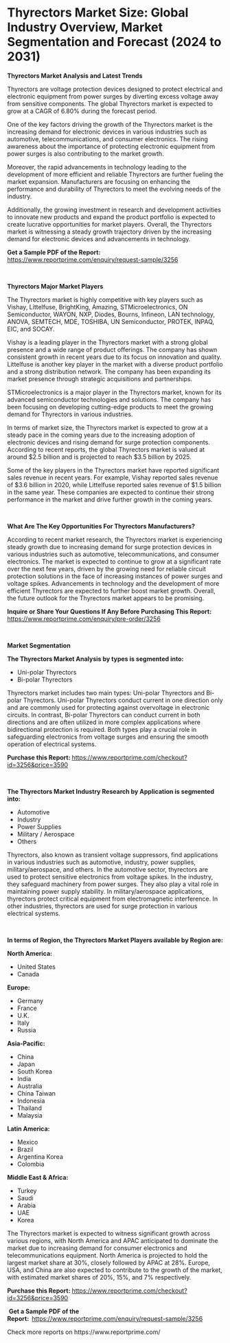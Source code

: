 <p><h1>Thyrectors Market Size: Global Industry Overview, Market Segmentation and Forecast (2024 to 2031)</h1></p><p><strong>Thyrectors Market Analysis and Latest Trends</strong></p>
<p><p>Thyrectors are voltage protection devices designed to protect electrical and electronic equipment from power surges by diverting excess voltage away from sensitive components. The global Thyrectors market is expected to grow at a CAGR of 6.80% during the forecast period.</p><p>One of the key factors driving the growth of the Thyrectors market is the increasing demand for electronic devices in various industries such as automotive, telecommunications, and consumer electronics. The rising awareness about the importance of protecting electronic equipment from power surges is also contributing to the market growth.</p><p>Moreover, the rapid advancements in technology leading to the development of more efficient and reliable Thyrectors are further fueling the market expansion. Manufacturers are focusing on enhancing the performance and durability of Thyrectors to meet the evolving needs of the industry.</p><p>Additionally, the growing investment in research and development activities to innovate new products and expand the product portfolio is expected to create lucrative opportunities for market players. Overall, the Thyrectors market is witnessing a steady growth trajectory driven by the increasing demand for electronic devices and advancements in technology.</p></p>
<p><strong>Get a Sample PDF of the Report:&nbsp;</strong> <a href="https://www.reportprime.com/enquiry/request-sample/3256">https://www.reportprime.com/enquiry/request-sample/3256</a></p>
<p>&nbsp;</p>
<p><strong>Thyrectors Major Market Players</strong></p>
<p><p>The Thyrectors market is highly competitive with key players such as Vishay, Littelfuse, BrightKing, Amazing, STMicroelectronics, ON Semiconductor, WAYON, NXP, Diodes, Bourns, Infineon, LAN technology, ANOVA, SEMTECH, MDE, TOSHIBA, UN Semiconductor, PROTEK, INPAQ, EIC, and SOCAY. </p><p>Vishay is a leading player in the Thyrectors market with a strong global presence and a wide range of product offerings. The company has shown consistent growth in recent years due to its focus on innovation and quality. Littelfuse is another key player in the market with a diverse product portfolio and a strong distribution network. The company has been expanding its market presence through strategic acquisitions and partnerships.</p><p>STMicroelectronics is a major player in the Thyrectors market, known for its advanced semiconductor technologies and solutions. The company has been focusing on developing cutting-edge products to meet the growing demand for Thyrectors in various industries.</p><p>In terms of market size, the Thyrectors market is expected to grow at a steady pace in the coming years due to the increasing adoption of electronic devices and rising demand for surge protection components. According to recent reports, the global Thyrectors market is valued at around $2.5 billion and is projected to reach $3.5 billion by 2025.</p><p>Some of the key players in the Thyrectors market have reported significant sales revenue in recent years. For example, Vishay reported sales revenue of $3.6 billion in 2020, while Littelfuse reported sales revenue of $1.5 billion in the same year. These companies are expected to continue their strong performance in the market and drive further growth in the coming years.</p></p>
<p>&nbsp;</p>
<p><strong>What Are The Key Opportunities For Thyrectors Manufacturers?</strong></p>
<p><p>According to recent market research, the Thyrectors market is experiencing steady growth due to increasing demand for surge protection devices in various industries such as automotive, telecommunications, and consumer electronics. The market is expected to continue to grow at a significant rate over the next few years, driven by the growing need for reliable circuit protection solutions in the face of increasing instances of power surges and voltage spikes. Advancements in technology and the development of more efficient Thyrectors are expected to further boost market growth. Overall, the future outlook for the Thyrectors market appears to be promising.</p></p>
<p><strong>Inquire or Share Your Questions If Any Before Purchasing This Report:</strong> <a href="https://www.reportprime.com/enquiry/pre-order/3256">https://www.reportprime.com/enquiry/pre-order/3256</a></p>
<p>&nbsp;</p>
<p><strong>Market Segmentation</strong></p>
<p><strong>The Thyrectors Market Analysis by types is segmented into:</strong></p>
<p><ul><li>Uni-polar Thyrectors</li><li>Bi-polar Thyrectors</li></ul></p>
<p><p>Thyrectors market includes two main types: Uni-polar Thyrectors and Bi-polar Thyrectors. Uni-polar Thyrectors conduct current in one direction only and are commonly used for protecting against overvoltage in electronic circuits. In contrast, Bi-polar Thyrectors can conduct current in both directions and are often utilized in more complex applications where bidirectional protection is required. Both types play a crucial role in safeguarding electronics from voltage surges and ensuring the smooth operation of electrical systems.</p></p>
<p><strong>Purchase this Report:&nbsp;</strong><a href="https://www.reportprime.com/checkout?id=3256&price=3590">https://www.reportprime.com/checkout?id=3256&price=3590</a></p>
<p>&nbsp;</p>
<p><strong>The Thyrectors Market Industry Research by Application is segmented into:</strong></p>
<p><ul><li>Automotive</li><li>Industry</li><li>Power Supplies</li><li>Military / Aerospace</li><li>Others</li></ul></p>
<p><p>Thyrectors, also known as transient voltage suppressors, find applications in various industries such as automotive, industry, power supplies, military/aerospace, and others. In the automotive sector, thyrectors are used to protect sensitive electronics from voltage spikes. In the industry, they safeguard machinery from power surges. They also play a vital role in maintaining power supply stability. In military/aerospace applications, thyrectors protect critical equipment from electromagnetic interference. In other industries, thyrectors are used for surge protection in various electrical systems.</p></p>
<p>&nbsp;</p>
<p><strong>In terms of Region, the Thyrectors Market Players available by Region are:</strong></p>
<p>
    <p> <strong> North America: </strong>
        <ul>
            <li>United States</li>
            <li>Canada</li>
        </ul>
        </p> 
    <p> <strong> Europe: </strong>
        <ul>
            <li>Germany</li>
            <li>France</li>
            <li>U.K.</li>
            <li>Italy</li>
            <li>Russia</li>
        </ul>
        </p> 
    <p> <strong> Asia-Pacific: </strong>
        <ul>
            <li>China</li>
            <li>Japan</li>
            <li>South Korea</li>
            <li>India</li>
            <li>Australia</li>
            <li>China Taiwan</li>
            <li>Indonesia</li>
            <li>Thailand</li>
            <li>Malaysia</li>
        </ul>
        </p> 
    <p> <strong> Latin America: </strong>
        <ul>
            <li>Mexico</li>
            <li>Brazil</li>
            <li>Argentina Korea</li>
            <li>Colombia</li>
        </ul>
        </p> 
    <p> <strong> Middle East & Africa: </strong>
        <ul>
            <li>Turkey</li>
            <li>Saudi</li>
            <li>Arabia</li>
            <li>UAE</li>
            <li>Korea</li>
        </ul>
    </p>
    </p>
<p><p>The Thyrectors market is expected to witness significant growth across various regions, with North America and APAC anticipated to dominate the market due to increasing demand for consumer electronics and telecommunications equipment. North America is projected to hold the largest market share at 30%, closely followed by APAC at 28%. Europe, USA, and China are also expected to contribute to the growth of the market, with estimated market shares of 20%, 15%, and 7% respectively.</p></p>
<p><strong>Purchase this Report: </strong><a href="https://www.reportprime.com/checkout?id=3256&price=3590">https://www.reportprime.com/checkout?id=3256&price=3590</a></p>
<p>&nbsp;<strong>Get a Sample PDF of the Report:&nbsp;&nbsp;</strong><a href="https://www.reportprime.com/enquiry/request-sample/3256">https://www.reportprime.com/enquiry/request-sample/3256</a></p>
<p><strong></strong></p>
<p>Check more reports on https://www.reportprime.com/</p>